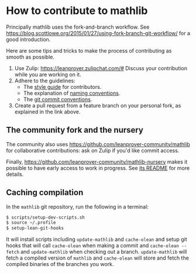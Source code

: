 # How to contribute to mathlib

Principally mathlib uses the fork-and-branch workflow. See
https://blog.scottlowe.org/2015/01/27/using-fork-branch-git-workflow/
for a good introduction.

Here are some tips and tricks
to make the process of contributing as smooth as possible.

1. Use Zulip: https://leanprover.zulipchat.com/#
   Discuss your contribution while you are working on it.
2. Adhere to the guidelines:
   - The [style guide](/docs/style.md) for contributors.
   - The explanation of [naming conventions](/docs/naming.md).
   - The [git commit conventions](https://github.com/leanprover/lean/blob/master/doc/commit_convention.md).
3. Create a pull request from a feature branch on your personal fork,
   as explained in the link above.


## The community fork and the nursery

The community also uses https://github.com/leanprover-community/mathlib
for collaborative contributions: ask on Zulip if you'd like commit access.

Finally, https://github.com/leanprover-community/mathlib-nursery
makes it possible to have early access to work in progress.
See [its README](https://github.com/leanprover-community/mathlib-nursery/blob/master/README.md)
for more details.

## Caching compilation

In the `mathlib` git repository, run the following in a terminal:

```sh
$ scripts/setup-dev-scripts.sh
$ source ~/.profile
$ setup-lean-git-hooks
```

It will install scripts including `update-mathlib` and `cache-olean`
and setup git hooks that will call `cache-olean` when making a commit
and `cache-olean --fetch` and `update-mathlib` when checking out a
branch. `update-mathlib` will fetch a compiled version of `mathlib`
and `cache-olean` will store and fetch the compiled binaries of the
branches you work.
